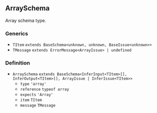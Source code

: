 ArraySchema
-----------

Array schema type.

### Generics

*   `TItem` `extends BaseSchema<unknown, unknown, BaseIssue<unknown>>`
*   `TMessage` `extends ErrorMessage<ArrayIssue> | undefined`

### Definition

*   `ArraySchema` `extends BaseSchema<InferInput<TItem>[], InferOutput<TItem>[], ArrayIssue | InferIssue<TItem>>`
    *   `type` `'array'`
    *   `reference` `typeof array`
    *   `expects` `'Array'`
    *   `item` `TItem`
    *   `message` `TMessage`